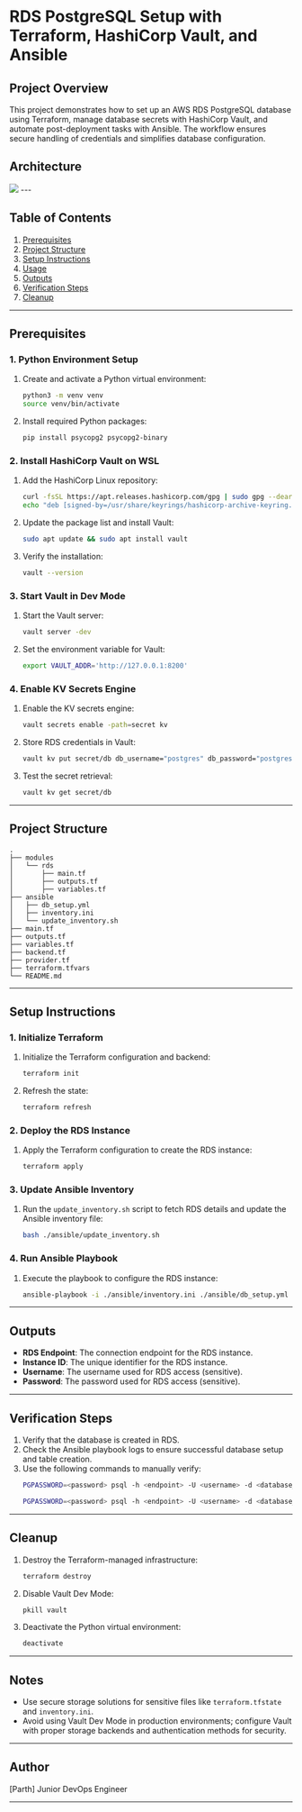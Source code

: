 # RDS PostgreSQL Setup with Terraform, HashiCorp Vault, and Ansible

## Project Overview
This project demonstrates how to set up an AWS RDS PostgreSQL database using Terraform, manage database secrets with HashiCorp Vault, and automate post-deployment tasks with Ansible. The workflow ensures secure handling of credentials and simplifies database configuration.

## Architecture
<img src="https://github.com/caxsolindia/terraform-ansible-rds-setup/blob/main/architecuture_diagram/terraform_ansible_vault.png" />
---

## Table of Contents
1. [Prerequisites](#prerequisites)
2. [Project Structure](#project-structure)
3. [Setup Instructions](#setup-instructions)
4. [Usage](#usage)
5. [Outputs](#outputs)
6. [Verification Steps](#verification-steps)
7. [Cleanup](#cleanup)

---

## Prerequisites

### 1. Python Environment Setup
1. Create and activate a Python virtual environment:
   ```bash
   python3 -m venv venv
   source venv/bin/activate
   ```
2. Install required Python packages:
   ```bash
   pip install psycopg2 psycopg2-binary
   ```

### 2. Install HashiCorp Vault on WSL
1. Add the HashiCorp Linux repository:
   ```bash
   curl -fsSL https://apt.releases.hashicorp.com/gpg | sudo gpg --dearmor -o /usr/share/keyrings/hashicorp-archive-keyring.gpg
   echo "deb [signed-by=/usr/share/keyrings/hashicorp-archive-keyring.gpg] https://apt.releases.hashicorp.com $(lsb_release -cs) main" | sudo tee /etc/apt/sources.list.d/hashicorp.list
   ```
2. Update the package list and install Vault:
   ```bash
   sudo apt update && sudo apt install vault
   ```
3. Verify the installation:
   ```bash
   vault --version
   ```

### 3. Start Vault in Dev Mode
1. Start the Vault server:
   ```bash
   vault server -dev
   ```
2. Set the environment variable for Vault:
   ```bash
   export VAULT_ADDR='http://127.0.0.1:8200'
   ```

### 4. Enable KV Secrets Engine
1. Enable the KV secrets engine:
   ```bash
   vault secrets enable -path=secret kv
   ```
2. Store RDS credentials in Vault:
   ```bash
   vault kv put secret/db db_username="postgres" db_password="postgres1234!"
   ```
3. Test the secret retrieval:
   ```bash
   vault kv get secret/db
   ```

---

## Project Structure
```
.
├── modules
│   └── rds
│       ├── main.tf
│       ├── outputs.tf
│       ├── variables.tf
├── ansible
│   ├── db_setup.yml
│   ├── inventory.ini
│   └── update_inventory.sh
├── main.tf
├── outputs.tf
├── variables.tf
├── backend.tf
├── provider.tf
├── terraform.tfvars
└── README.md
```

---

## Setup Instructions

### 1. Initialize Terraform
1. Initialize the Terraform configuration and backend:
   ```bash
   terraform init
   ```
2. Refresh the state:
   ```bash
   terraform refresh
   ```

### 2. Deploy the RDS Instance
1. Apply the Terraform configuration to create the RDS instance:
   ```bash
   terraform apply
   ```

### 3. Update Ansible Inventory
1. Run the `update_inventory.sh` script to fetch RDS details and update the Ansible inventory file:
   ```bash
   bash ./ansible/update_inventory.sh
   ```

### 4. Run Ansible Playbook
1. Execute the playbook to configure the RDS instance:
   ```bash
   ansible-playbook -i ./ansible/inventory.ini ./ansible/db_setup.yml
   ```

---

## Outputs
- **RDS Endpoint**: The connection endpoint for the RDS instance.
- **Instance ID**: The unique identifier for the RDS instance.
- **Username**: The username used for RDS access (sensitive).
- **Password**: The password used for RDS access (sensitive).

---

## Verification Steps
1. Verify that the database is created in RDS.
2. Check the Ansible playbook logs to ensure successful database setup and table creation.
3. Use the following commands to manually verify:
   ```bash
   PGPASSWORD=<password> psql -h <endpoint> -U <username> -d <database_name> -c '\dt'
   ```
   ```bash
   PGPASSWORD=<password> psql -h <endpoint> -U <username> -d <database_name> -c "SELECT grantee, table_schema, table_name, privilege_type FROM information_schema.role_table_grants WHERE grantee = 'app_user' AND table_schema = 'public';"
   ```

---

## Cleanup
1. Destroy the Terraform-managed infrastructure:
   ```bash
   terraform destroy
   ```
2. Disable Vault Dev Mode:
   ```bash
   pkill vault
   ```
3. Deactivate the Python virtual environment:
   ```bash
   deactivate
   ```

---

## Notes
- Use secure storage solutions for sensitive files like `terraform.tfstate` and `inventory.ini`.
- Avoid using Vault Dev Mode in production environments; configure Vault with proper storage backends and authentication methods for security.

---

## Author
[Parth]
Junior DevOps Engineer

---

